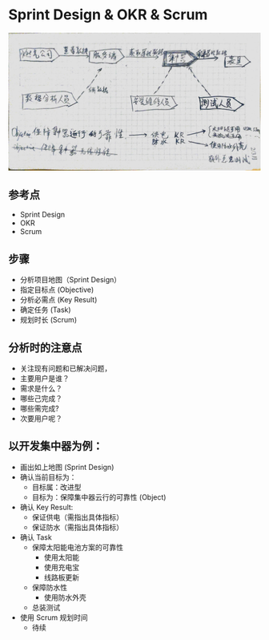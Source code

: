 # Sprint Design & OKR & Scrum

![okr](./img/okr.jpg)

## 参考点
- Sprint Design
- OKR
- Scrum

## 步骤
- 分析项目地图（Sprint Design）
- 指定目标点 (Objective)
- 分析必需点 (Key Result)
- 确定任务 (Task)
- 规划时长 (Scrum)

## 分析时的注意点
- 关注现有问题和已解决问题，
- 主要用户是谁？
- 需求是什么？
- 哪些己完成？
- 哪些需完成?
- 次要用户呢？

## 以开发集中器为例：
- 画出如上地图 (Sprint Design)
- 确认当前目标为：
  - 目标属：改进型
  - 目标为：保障集中器云行的可靠性 (Object)
- 确认 Key Result:
  - 保证供电（需指出具体指标）
  - 保证防水（需指出具体指标）
- 确认 Task
  - 保障太阳能电池方案的可靠性
    - 使用太阳能
    - 使用充电宝
    - 线路板更新
  - 保障防水性
    - 使用防水外壳
  - 总装测试
- 使用 Scrum 规划时间
  - 待续
